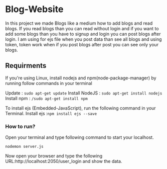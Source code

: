 # Blog-Website 

In this project we made Blogs like a medium how to add blogs and read blogs.
If you read blogs than you can read without login and if you want to add some
blogs than you have to signup and login you can post blogs after login.
I am using for ejs file when you post data than see all blogs and using token,
token work when if you post blogs after post you can see only your blogs.

## Requirments

If you're using Linux, install nodejs and npm(node-package-manager) by running follow commands in your terminal

Update : `sudo apt-get update`
Install NodeJS : `sudo apt-get install nodejs`
Install npm : `/sudo apt-get install npm`

To install ejs (Embedded-JavaScript), run the following command in your Terminal.
Install ejs :`npm install ejs --save`

### How to run?
Open your terminal and type following command to start your localhost.

`nodemon server.js`

Now open your browser and type the following URL:http://localhost:2050/user_login and show the data.
